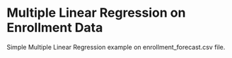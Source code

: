 # Multiple Linear Regression on Enrollment Data
Simple Multiple Linear Regression example on enrollment_forecast.csv file.

